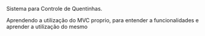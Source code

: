 Sistema para Controle de Quentinhas.

Aprendendo a utilização do MVC proprio, para entender a funcionalidades e aprender a utilização do mesmo